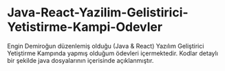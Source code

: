 # Java-React-Yazilim-Gelistirici-Yetistirme-Kampi-Odevler
Engin Demiroğun düzenlemiş olduğu (Java &amp; React) Yazılım Geliştirici Yetiştirme Kampında yapmış olduğum ödevleri içermektedir. Kodlar detaylı bir şekilde java dosyalarının içerisinde açıklanmıştır.
